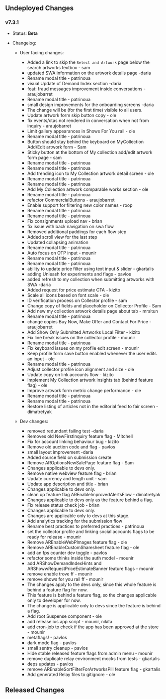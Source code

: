 ## Undeployed Changes

### v7.3.1

- Status: **Beta**
- Changelog:

  - User facing changes:

    - Added a link to skip the `Select and Artwork` page below the search artworks textbox - sam
    - updated SWA information on the artwork details page -daria
    - Rename modal title - patrinoua
    - visual Update of Demand Index section -daria
    - feat: fraud messages improvement inside conversations - araujobarret
    - Rename modal title - patrinoua
    - small design improvements for the onboarding screens -daria
    - The change will be (for the first time) visible to all users.
    - Update artwork form skip button copy - ole
    - fix events/ctas not rendered in conversation when not from inquiry - araujobarret
    - Limit gallery appearances in Shows For You rail - ole
    - Rename modal title - patrinoua
    - Button should stay behind the keyboard on MyCollection Add/Edit artwork form - Sam
    - Sticky button at the bottom of My collection add/edit artwork form page - sam
    - Rename modal title - patrinoua
    - Rename modal title - patrinoua
    - Add trending icon to My Collection artwork detail screen - ole
    - Rename modal title - patrinoua
    - Rename modal title - patrinoua
    - Add My Collection artwork comparable works section - ole
    - Rename modal title - patrinoua
    - refactor CommercialButtons - araujobarret
    - Enable support for filtering new color names - roop
    - Rename modal title - patrinoua
    - Rename modal title - patrinoua
    - Fix consignments upload nav - brian
    - fix issue with back navigation on swa flow
    - Removed additional paddings for each flow step
    - Added scroll view for the last step
    - Updated collapsing animation
    - Rename modal title - patrinoua
    - Auto focus on OTP input - mounir
    - Rename modal title - patrinoua
    - Rename modal title - patrinoua
    - ability to update price filter using text input & slider - gkartalis
    - adding Unleash for experiments and flags - pavlos
    - added refresh to my collection when submitting artworks with SWA -daria
    - Added request for price estimate CTA - kizito
    - Scale all icons based on font scale - ole
    - ID verification process on Collector profile - sam
    - Change copy of fields and placeholder on Collector Profile - Sam
    - Add new my collection artwork details page about tab - mrsltun
    - Rename modal title - patrinoua
    - change copies Buy Now, Make Offer and Contact For Price - araujobarret
    - Add Show Only Submitted Artworks Local Filter - kizito
    - Fix line break issues on the collector profile - mounir
    - Rename modal title - patrinoua
    - Fix keyboard issues on my profile edit screen - mounir
    - Keep profile form save button enabled whenever the user edits an input - ole
    - Rename modal title - patrinoua
    - Adjust collector profile icon alignment and size - ole
    - Update copy on link accounts flow - kizito
    - Implement My Collection artwork insights tab (behind feature flag) - ole
    - Improve artwork form metric change performance - ole
    - Rename modal title - patrinoua
    - Rename modal title - patrinoua
    - Restore listing of articles not in the editorial feed to fair screen - dimatretyak

  - Dev changes:
    - removed redundant failing test -daria
    - Removes old NewFirstInquiry feature flag - Mitchell
    - Fix for account linking behaviour bug - kizito
    - Remove old auction code and flag - pavlos
    - small layout improvement -daria
    - Added source field on submission create
    - Remove AROptionsNewSalePage feature flag - Sam
    - Changes applicable to devs only.
    - Remove native webview feature flag - brian
    - Update currency and length unit - sam
    - Update app description and title - brian
    - Changes applicable to devs only.
    - clean up feature flag AREnableImprovedAlertsFlow - dimatretyak
    - Changes applicable to devs only as the feature behind a flag.
    - Fix release status check job - brian
    - Changes applicable to devs only.
    - Changes are applicable only to devs at this stage.
    - Add analytics tracking for the submission flow
    - Rename best practices to preferred practices - patrinoua
    - set the collector profile and linking social accounts flags to be ready for release - mounir
    - Remove AREnableWebPImages feature flag - ole
    - Remove AREnableCustomSharesheet feature flag - ole
    - add an fps counter dev toggle - pavlos
    - refactor some thinks inside the auth model - mounir
    - add ARShowDemandIndexHints and ARShowwRequestPriceEstimateBanner feature flags - mounir
    - remove enable trove ff - mounir
    - remove shows for you rail ff - mounir
    - The changes apply to the devs only, since this whole feature is behind a feature flag for now.
    - This feature is behind a feature flag, so the changes applicable only to developer for now.
    - The change is applicable only to devs since the feature is behind a flag.
    - Add root Suspense component - ole
    - add release ios app script - mounir, nikita
    - add cron-job to check if the app has been approved at the store - mounir
    - metaflags! - pavlos
    - dark mode flag - pavlos
    - small sentry cleanup - pavlos
    - Hide stable released feature flags from admin menu - mounir
    - remove duplicate relay environment mocks from tests - gkartalis
    - deps updates - pavlos
    - remove AREnableSortFilterForArtworksPill feature flag - gkartalis
    - Add generated Relay files to gitignore - ole

<!-- DO NOT CHANGE -->

## Released Changes
